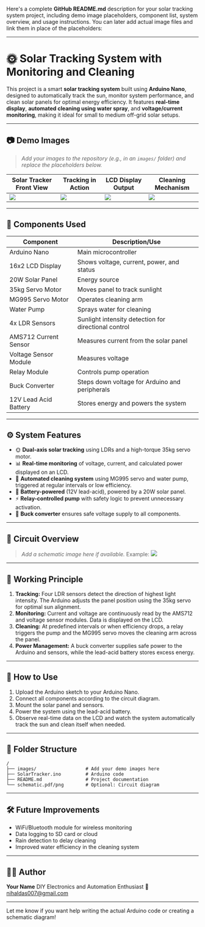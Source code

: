 Here's a complete **GitHub README.md** description for your solar tracking system project, including demo image placeholders, component list, system overview, and usage instructions. You can later add actual image files and link them in place of the placeholders:

---

# 🌞 Solar Tracking System with Monitoring and Cleaning

This project is a smart **solar tracking system** built using **Arduino Nano**, designed to automatically track the sun, monitor system performance, and clean solar panels for optimal energy efficiency. It features **real-time display**, **automated cleaning using water spray**, and **voltage/current monitoring**, making it ideal for small to medium off-grid solar setups.

---

## 📷 Demo Images

> *Add your images to the repository (e.g., in an `images/` folder) and replace the placeholders below.*

| Solar Tracker Front View   | Tracking in Action       | LCD Display Output         | Cleaning Mechanism       |
| -------------------------- | ------------------------ | -------------------------- | ------------------------ |
| ![](images/front_view.jpg) | ![](images/tracking.gif) | ![](images/lcd_output.jpg) | ![](images/cleaning.jpg) |

---

## 🔧 Components Used

| Component             | Description/Use                                      |
| --------------------- | ---------------------------------------------------- |
| Arduino Nano          | Main microcontroller                                 |
| 16x2 LCD Display      | Shows voltage, current, power, and status            |
| 20W Solar Panel       | Energy source                                        |
| 35kg Servo Motor      | Moves panel to track sunlight                        |
| MG995 Servo Motor     | Operates cleaning arm                                |
| Water Pump            | Sprays water for cleaning                            |
| 4x LDR Sensors        | Sunlight intensity detection for directional control |
| AMS712 Current Sensor | Measures current from the solar panel                |
| Voltage Sensor Module | Measures voltage                                     |
| Relay Module          | Controls pump operation                              |
| Buck Converter        | Steps down voltage for Arduino and peripherals       |
| 12V Lead Acid Battery | Stores energy and powers the system                  |

---

## ⚙️ System Features

* 🌞 **Dual-axis solar tracking** using LDRs and a high-torque 35kg servo motor.
* 📊 **Real-time monitoring** of voltage, current, and calculated power displayed on an LCD.
* 🧼 **Automated cleaning system** using MG995 servo and water pump, triggered at regular intervals or low efficiency.
* 🔋 **Battery-powered** (12V lead-acid), powered by a 20W solar panel.
* ⚡️ **Relay-controlled pump** with safety logic to prevent unnecessary activation.
* 🔌 **Buck converter** ensures safe voltage supply to all components.

---

## 🔌 Circuit Overview

> *Add a schematic image here if available.*
> Example:
> ![](images/circuit_diagram.png)

---

## 📐 Working Principle

1. **Tracking:** Four LDR sensors detect the direction of highest light intensity. The Arduino adjusts the panel position using the 35kg servo for optimal sun alignment.
2. **Monitoring:** Current and voltage are continuously read by the AMS712 and voltage sensor modules. Data is displayed on the LCD.
3. **Cleaning:** At predefined intervals or when efficiency drops, a relay triggers the pump and the MG995 servo moves the cleaning arm across the panel.
4. **Power Management:** A buck converter supplies safe power to the Arduino and sensors, while the lead-acid battery stores excess energy.

---

## 🧪 How to Use

1. Upload the Arduino sketch to your Arduino Nano.
2. Connect all components according to the circuit diagram.
3. Mount the solar panel and sensors.
4. Power the system using the lead-acid battery.
5. Observe real-time data on the LCD and watch the system automatically track the sun and clean itself when needed.

---

## 📁 Folder Structure

```
/
├── images/                  # Add your demo images here
├── SolarTracker.ino         # Arduino code
├── README.md                # Project documentation
└── schematic.pdf/png        # Optional: Circuit diagram
```

---

## 🛠 Future Improvements

* WiFi/Bluetooth module for wireless monitoring
* Data logging to SD card or cloud
* Rain detection to delay cleaning
* Improved water efficiency in the cleaning system

---

## 🧑‍🔧 Author

**Your Name**
DIY Electronics and Automation Enthusiast
📧 [nihaldas007@gmail.com](nihaldas007@gmail.com)

---

Let me know if you want help writing the actual Arduino code or creating a schematic diagram!
